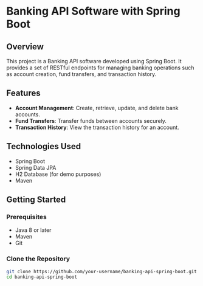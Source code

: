 # Banking API Software with Spring Boot

## Overview

This project is a Banking API software developed using Spring Boot. It provides a set of RESTful endpoints for managing banking operations such as account creation, fund transfers, and transaction history.

## Features

- **Account Management**: Create, retrieve, update, and delete bank accounts.
- **Fund Transfers**: Transfer funds between accounts securely.
- **Transaction History**: View the transaction history for an account.

## Technologies Used

- Spring Boot
- Spring Data JPA
- H2 Database (for demo purposes)
- Maven

## Getting Started

### Prerequisites

- Java 8 or later
- Maven
- Git

### Clone the Repository

```bash
git clone https://github.com/your-username/banking-api-spring-boot.git
cd banking-api-spring-boot
